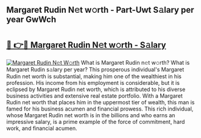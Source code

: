 ## Margaret Rudin N𝚎t w𝚘rth - Part-Uwt S𝚊lary per year GwWch

# <h2><a href="http://gc4kpzm.nevu.top/?p=Margaret+Rudin">🔗 👉🔴 Margaret Rudin N𝚎t w𝚘rth - S𝚊lary</a></h2>

[![Margaret Rudin N𝚎t W𝚘rth](https://i.imgur.com/Oavwk0R.jpeg)](http://gc4kpzm.nevu.top/?p=Margaret+Rudin)
What is Margaret Rudin n𝚎t w𝚘rth? What is Margaret Rudin s𝚊lary per year?
This prosperous individual's Margaret Rudin net worth is substantial, making him one of the wealthiest in his profession. His income from his employment is considerable, but it is eclipsed by Margaret Rudin net worth, which is attributed to his diverse business activities and extensive real estate portfolio. With a Margaret Rudin net worth that places him in the uppermost tier of wealth, this man is famed for his business acumen and financial prowess. This rich individual, whose Margaret Rudin net worth is in the billions and who earns an impressive salary, is a prime example of the force of commitment, hard work, and financial acumen.
